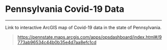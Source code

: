 # Pennsylvania Covid-19 Data 
* * * 

Link to interactive ArcGIS map of Covid-19 data in the state of Pennsylvania. 

>https://pennstate.maps.arcgis.com/apps/opsdashboard/index.html#/9773ab96534c44b0b35e4d7aa8efc1cd 